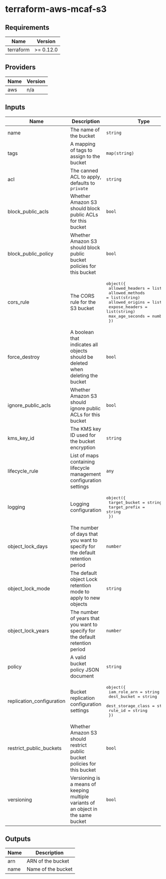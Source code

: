 # terraform-aws-mcaf-s3

<!--- BEGIN_TF_DOCS --->
## Requirements

| Name | Version |
|------|---------|
| terraform | >= 0.12.0 |

## Providers

| Name | Version |
|------|---------|
| aws | n/a |

## Inputs

| Name | Description | Type | Default | Required |
|------|-------------|------|---------|:--------:|
| name | The name of the bucket | `string` | n/a | yes |
| tags | A mapping of tags to assign to the bucket | `map(string)` | n/a | yes |
| acl | The canned ACL to apply, defaults to `private` | `string` | `"private"` | no |
| block\_public\_acls | Whether Amazon S3 should block public ACLs for this bucket | `bool` | `true` | no |
| block\_public\_policy | Whether Amazon S3 should block public bucket policies for this bucket | `bool` | `true` | no |
| cors\_rule | The CORS rule for the S3 bucket | <pre>object({<br>    allowed_headers = list(string)<br>    allowed_methods = list(string)<br>    allowed_origins = list(string)<br>    expose_headers  = list(string)<br>    max_age_seconds = number<br>  })</pre> | `null` | no |
| force\_destroy | A boolean that indicates all objects should be deleted when deleting the bucket | `bool` | `false` | no |
| ignore\_public\_acls | Whether Amazon S3 should ignore public ACLs for this bucket | `bool` | `true` | no |
| kms\_key\_id | The KMS key ID used for the bucket encryption | `string` | `null` | no |
| lifecycle\_rule | List of maps containing lifecycle management configuration settings | `any` | `[]` | no |
| logging | Logging configuration | <pre>object({<br>    target_bucket = string<br>    target_prefix = string<br>  })</pre> | `null` | no |
| object\_lock\_days | The number of days that you want to specify for the default retention period | `number` | `null` | no |
| object\_lock\_mode | The default object Lock retention mode to apply to new objects | `string` | `null` | no |
| object\_lock\_years | The number of years that you want to specify for the default retention period | `number` | `null` | no |
| policy | A valid bucket policy JSON document | `string` | `null` | no |
| replication\_configuration | Bucket replication configuration settings | <pre>object({<br>    iam_role_arn       = string<br>    dest_bucket        = string<br>    dest_storage_class = string<br>    rule_id            = string<br>  })</pre> | `null` | no |
| restrict\_public\_buckets | Whether Amazon S3 should restrict public bucket policies for this bucket | `bool` | `true` | no |
| versioning | Versioning is a means of keeping multiple variants of an object in the same bucket | `bool` | `false` | no |

## Outputs

| Name | Description |
|------|-------------|
| arn | ARN of the bucket |
| name | Name of the bucket |

<!--- END_TF_DOCS --->
